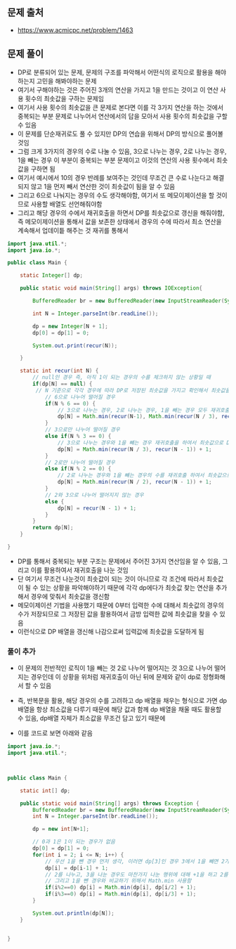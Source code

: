 ## 문제 출처
- https://www.acmicpc.net/problem/1463

## 문제 풀이
- DP로 분류되어 있는 문제, 문제의 구조를 파악해서 어떤식의 로직으로 활용을 해야하는지 고민을 해봐야하는 문제
- 여기서 구해야하는 것은 주어진 3개의 연산을 가지고 1을 만드는 것이고 이 연산 사용 횟수의 최솟값을 구하는 문제임
- 여기서 사용 횟수의 최솟값을 큰 문제로 본다면 이를 각 3가지 연산을 하는 것에서 중복되는 부분 문제로 나누어서 연산에서의 답을 모아서 사용 횟수의 최솟값을 구할 수 있음
- 이 문제를 단순재귀로도 풀 수 있지만 DP의 연습을 위해서 DP의 방식으로 풀어볼 것임
- 그럼 크게 3가지의 경우의 수로 나눌 수 있음, 3으로 나누는 경우, 2로 나누는 경우, 1을 빼는 경우 이 부분이 중복되는 부분 문제이고 이것의 연산의 사용 횟수에서 최솟값을 구하면 됨
- 여기서 예시에서 10의 경우 반례를 보여주는 것인데 무조건 큰 수로 나눈다고 해결되지 않고 1을 먼저 빼서 연산한 것이 최솟값이 됨을 알 수 있음
- 그리고 6으로 나눠지는 경우의 수도 생각해야함, 여기서 또 메모이제이션을 할 것이므로 사용할 배열도 선언해줘야함
- 그리고 해당 경우의 수에서 재귀호출을 하면서 DP를 최솟값으로 갱신을 해줘야함, 즉 메모이제이션을 통해서 값을 보존한 상태에서 경우의 수에 따라서 최소 연산을 계속해서 업데이틑 해주는 것 재귀를 통해서
```java
import java.util.*;
import java.io.*;

public class Main {

    static Integer[] dp;

    public static void main(String[] args) throws IOException{

        BufferedReader br = new BufferedReader(new InputStreamReader(System.in));

        int N = Integer.parseInt(br.readLine());

        dp = new Integer[N + 1];
        dp[0] = dp[1] = 0;

        System.out.print(recur(N));

    }

    static int recur(int N) {
        // null인 경우 즉, 아직 1이 되는 경우의 수를 체크하지 않는 상황일 때
        if(dp[N] == null) {
         // N 기준으로 각각 경우에 따라 DP로 저장된 최솟값을 가지고 확인해서 최솟값을 찾고 그 최솟값에 1을 더한 것이 현재 N의 개수가 되므로 +1을 한 것임
            // 6으로 나누어 떨어질 경우
            if(N % 6 == 0) {
                // 3으로 나누는 경우, 2로 나누는 경우, 1을 빼는 경우 모두 재귀호출을 하여서 최솟값으로 DP를 갱신함
                dp[N] = Math.min(recur(N-1), Math.min(recur(N / 3), recur(N / 2))) + 1;
            }
            // 3으로만 나누어 떨어질 경우
            else if(N % 3 == 0) {
                // 3으로 나누는 경우와 1을 뺴는 경우 재귀호출을 하여서 최솟값으로 DP를 갱신함
                dp[N] = Math.min(recur(N / 3), recur(N - 1)) + 1;
            }
            // 2로만 나누어 떨어질 경우
            else if(N % 2 == 0) {
                // 2로 나누는 경우와 1을 뺴는 경우의 수를 재귀호출 하여서 최솟값으로 DP를 갱신함
                dp[N] = Math.min(recur(N / 2), recur(N - 1)) + 1;
            }
            // 2와 3으로 나누어 떨어지지 않는 경우
            else {
                dp[N] = recur(N - 1) + 1;
            }
        }
        return dp[N];
    }

}
```

- DP를 통해서 중복되는 부분 구조는 문제에서 주어진 3가지 연산임을 알 수 있음, 그리고 이를 활용하여서 재귀호출을 나눈 것임
- 단 여기서 무조건 나눈것이 최솟값이 되는 것이 아니므로 각 조건에 따라서 최솟값이 될 수 있는 상황을 파악해야하기 때문에 각각 dp에다가 최솟값 찾는 연산을 추가해서 경우에 맞춰서 최솟값을 갱신함
- 메모이제이션 기법을 사용했기 때문에 0부터 입력한 수에 대해서 최솟값의 경우의 수가 저장되므로 그 저장된 값을 활용하여서 금방 입력한 값에 최솟값을 찾을 수 있음
- 이런식으로 DP 배열을 갱신해 나감으로써 입력값에 최솟값을 도달하게 됨

### 풀이 추가
- 이 문제의 전반적인 로직이 1을 빼는 것 2로 나누어 떨어지는 것 3으로 나누어 떨어지는 경우인데 이 상황을 위처럼 재귀호출이 아닌 뒤에 문제와 같이 dp로 정형화해서 할 수 있음

- 즉, 반복문을 활용, 해당 경우의 수를 고려하고 dp 배열을 채우는 형식으로 가면 dp배열을 항상 최소값을 다루기 때문에 해당 값과 함께 dp 배열을 채울 때도 활용할 수 있음, dp배열 자체가 최소값을 무조건 담고 있기 때문에

- 이를 코드로 보면 아래와 같음
```java
import java.io.*;
import java.util.*;



public class Main {

    static int[] dp;

    public static void main(String[] args) throws Exception {
        BufferedReader br = new BufferedReader(new InputStreamReader(System.in));
        int N = Integer.parseInt(br.readLine());

        dp = new int[N+1];

        // 0과 1은 1이 되는 경우가 없음
        dp[0] = dp[1] = 0;
        for(int i = 2; i <= N; i++) {
            // 우선 1을 뺀 경우 먼저 생각, 이러면 dp[3]인 경우 3에서 1을 빼면 2가 되는데 1을 뺀 경우만 +1을 하고 최솟값은 dp[2]가 됨, 이미 최소값이 저장되어 있으므로
            dp[i] = dp[i-1] + 1;
            // 2를 나누고, 3을 나눈 경우도 마찬가지 나눈 행위에 대해 +1을 하고 2를 나누고 3을 나눴을 때의 dp값이 최소이므로 해당 값을 활용해서 더함
            // 그리고 1을 뺀 경우와 비교하기 위해서 Math.min 사용함
            if(i%2==0) dp[i] = Math.min(dp[i], dp[i/2] + 1);
            if(i%3==0) dp[i] = Math.min(dp[i], dp[i/3] + 1);
        }

        System.out.println(dp[N]);
    }


}

```